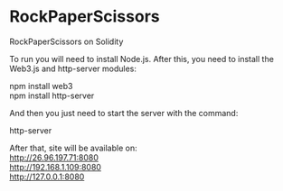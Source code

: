 # RockPaperScissors
RockPaperScissors on Solidity

To run you will need to install Node.js.
After this, you need to install the Web3.js and http-server modules:

npm install web3<br>
npm install http-server

And then you just need to start the server with the command:

http-server

After that, site will be available on:<br>
  http://26.96.197.71:8080<br>
  http://192.168.1.109:8080<br>
  http://127.0.0.1:8080
